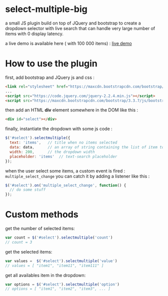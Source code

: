 # select-multiple-big

a small JS plugin build on top of JQuery and bootstrap to create a dropdown selector with live search that can handle very large number of items with 0 display latency. 

a live demo is available here ( with 100 000 items) : [live demo]()

# How to use the plugin

first, add bootstrap and JQuery js and css : 

```html
<link rel="stylesheet" href="https://maxcdn.bootstrapcdn.com/bootstrap/3.3.7/css/bootstrap.min.css">
...
<script src="https://code.jquery.com/jquery-2.2.4.min.js"></script>
<script src="https://maxcdn.bootstrapcdn.com/bootstrap/3.3.7/js/bootstrap.min.js"></script>
```

then add an HTML **div** element somewhere in the DOM like this : 

```html
<div id="select"></div>
``` 
finally, instantiate the dropdown with some js code : 

```javascript
$('#select').selectmultiple({
  text: 'items',   // title when no items selected 
  data: data,      // an array of string containing the list of item to display in the dropdown
  width: 200,      // the dropdown width
  placeholder: 'items'  // text-search placeholder 
});
```

when the user select some items, a custom event is fired : `multiple_select_change` 
you can catch it by adding a listener like this : 

```javascript
$('#select').on('multiple_select_change', function() {
  // do some stuff 
});
```

# Custom methods

get the number of selected items: 
```javascript
var count = $('#select').selectmultiple('count')
// count = 3
```
get the selected items: 
```javascript
var values =  $('#select').selectmultiple('value')
// values = [ "item1", "item11", "item111" ]
```

get all availables item in the dropdown: 
```javascript
var options = $('#select').selectmultiple('option')
// options = [ "item1", "item2", "item3", ... ]
```
